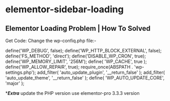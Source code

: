 # elementor-sidebar-loading
Elementor Loading Problem | How To Solved 
---------------------------------------------------------------------------------------------
  Get Code: Change the wp-confiq.php file:-

  define('WP_DEBUG', false); 
  define('WP_HTTP_BLOCK_EXTERNAL', false);
  define('FS_METHOD', 'direct');
  define('DISABLE_WP_CRON', true); 
  define('WP_MEMORY_LIMIT', '256M');
  define( 'WP_CACHE', true );
  define('WP_ALLOW_REPAIR', true);
  require_once(ABSPATH . 'wp-settings.php');
  add_filter( 'auto_update_plugin', '__return_false' ); 
  add_filter( 'auto_update_theme', '__return_false' ); 
  define( 'WP_AUTO_UPDATE_CORE', 'major' );

****Extra***
update the PHP version
use elementor-pro 3.3.3 version
